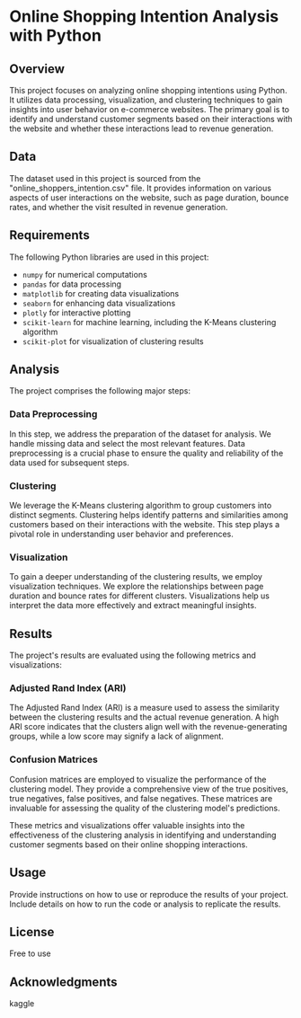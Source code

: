 # Online Shopping Intention Analysis with Python

## Overview

This project focuses on analyzing online shopping intentions using Python. It utilizes data processing, visualization, and clustering techniques to gain insights into user behavior on e-commerce websites. The primary goal is to identify and understand customer segments based on their interactions with the website and whether these interactions lead to revenue generation.

## Data

The dataset used in this project is sourced from the "online_shoppers_intention.csv" file. It provides information on various aspects of user interactions on the website, such as page duration, bounce rates, and whether the visit resulted in revenue generation.

## Requirements

The following Python libraries are used in this project:

- `numpy` for numerical computations
- `pandas` for data processing
- `matplotlib` for creating data visualizations
- `seaborn` for enhancing data visualizations
- `plotly` for interactive plotting
- `scikit-learn` for machine learning, including the K-Means clustering algorithm
- `scikit-plot` for visualization of clustering results


## Analysis

The project comprises the following major steps:

### Data Preprocessing

In this step, we address the preparation of the dataset for analysis. We handle missing data and select the most relevant features. Data preprocessing is a crucial phase to ensure the quality and reliability of the data used for subsequent steps.

### Clustering

We leverage the K-Means clustering algorithm to group customers into distinct segments. Clustering helps identify patterns and similarities among customers based on their interactions with the website. This step plays a pivotal role in understanding user behavior and preferences.

### Visualization

To gain a deeper understanding of the clustering results, we employ visualization techniques. We explore the relationships between page duration and bounce rates for different clusters. Visualizations help us interpret the data more effectively and extract meaningful insights.

## Results

The project's results are evaluated using the following metrics and visualizations:

### Adjusted Rand Index (ARI)

The Adjusted Rand Index (ARI) is a measure used to assess the similarity between the clustering results and the actual revenue generation. A high ARI score indicates that the clusters align well with the revenue-generating groups, while a low score may signify a lack of alignment.

### Confusion Matrices

Confusion matrices are employed to visualize the performance of the clustering model. They provide a comprehensive view of the true positives, true negatives, false positives, and false negatives. These matrices are invaluable for assessing the quality of the clustering model's predictions.

These metrics and visualizations offer valuable insights into the effectiveness of the clustering analysis in identifying and understanding customer segments based on their online shopping interactions.

## Usage

Provide instructions on how to use or reproduce the results of your project. Include details on how to run the code or analysis to replicate the results.

## License

Free to use

## Acknowledgments

kaggle





